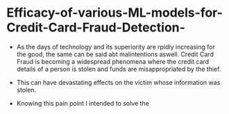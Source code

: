 # Efficacy-of-various-ML-models-for-Credit-Card-Fraud-Detection-

* As the days of technology and its superiority are rpidly increasing for the good, the same can be said abt malintentions aswell. Credit Card Fraud is becoming a widespread phenomena where the credit card details of a person is stolen and funds are misappropriated by the thief. 

* This can have devastating effects on the victim whose information was stolen. 

* Knowing this pain point I intended to solve the 
